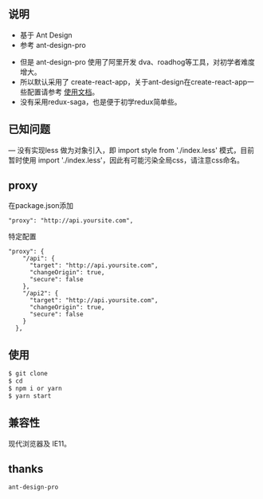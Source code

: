 ## 说明

+ 基于 Ant Design 
+ 参考 ant-design-pro
- 但是 ant-design-pro 使用了阿里开发 dva、roadhog等工具，对初学者难度增大。
- 所以默认采用了 create-react-app，关于ant-design在create-react-app一些配置请参考 [使用文档](https://ant.design/docs/react/use-with-create-react-app-cn)。
- 没有采用redux-saga，也是便于初学redux简单些。

## 已知问题
— 没有实现less 做为对象引入，即 import style from './index.less' 模式，目前暂时使用 import './index.less'，因此有可能污染全局css，请注意css命名。


## proxy
在package.json添加

```
"proxy": "http://api.yoursite.com",
```
特定配置
```
"proxy": {
    "/api": {
      "target": "http://api.yoursite.com",
      "changeOrigin": true,
      "secure": false
    },
    "/api2": {
      "target": "http://api.yoursite.com",
      "changeOrigin": true,
      "secure": false
    }
  },
```


## 使用

```bash
$ git clone 
$ cd 
$ npm i or yarn
$ yarn start        
```
## 兼容性

现代浏览器及 IE11。


## thanks
	ant-design-pro

